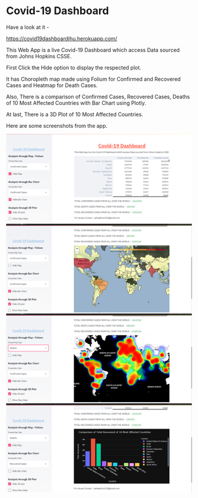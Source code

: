 # Covid-19 Dashboard

Have a look at it -

https://covid19dashboardjhu.herokuapp.com/

This Web App is a live Covid-19 Dashboard which access Data sourced from Johns Hopkins CSSE.

First Click the Hide option to display the respected plot.

It has Choropleth map made using Folium for Confirmed and Recovered Cases and Heatmap for Death Cases.

Also, There is a comparison of Confirmed Cases, Recovered Cases, Deaths of 10 Most Affected Countries with Bar Chart using Plotly.

At last, There is a 3D Plot of 10 Most Affected Countries.

Here are some screenshots from the app.



![](screenshots/1.png)
![](screenshots/2.png)
![](screenshots/3.png)
![](screenshots/4.png)


